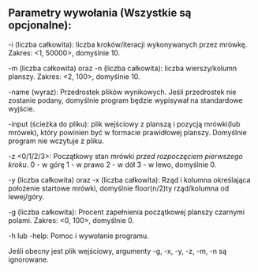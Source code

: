 ## Parametry wywołania (Wszystkie są opcjonalne):




-i (liczba całkowita): liczba kroków/iteracji wykonywanych przez mrówkę. Zakres: <1, 50000>, domyślnie 10.

-m (liczba całkowita) oraz -n (liczba całkowita): liczba wierszy/kolumn planszy. Zakres: <2, 100>, domyślnie 10.

-name (wyraz): Przedrostek plików wynikowych. Jeśli przedrostek nie zostanie podany, domyślnie program będzie wypisywał na standardowe wyjście.

-input (ścieżka do pliku): plik wejściowy z planszą i pozycją mrówki(lub mrówek), który powinien być w formacie prawidłowej planszy. Domyślnie program nie wczytuje z pliku.

-z <0/1/2/3>: Początkowy stan mrówki *przed rozpoczęciem pierwszego kroku*. 0 - w górę 1 - w prawo 2 - w dół 3 - w lewo, domyślnie 0.

-y (liczba całkowita) oraz -x (liczba całkowita): Rząd i kolumna określająca położenie startowe mrówki, domyślnie floor(n/2)ty rząd/kolumna od lewej/góry.

-g (liczba całkowita): Procent zapełnienia początkowej planszy czarnymi polami. Zakres: <0, 100>, domyślnie 0.

-h lub -help: Pomoc i wywołanie programu.

Jeśli obecny jest plik wejściowy, argumenty -g, -x, -y, -z, -m, -n są ignorowane.
